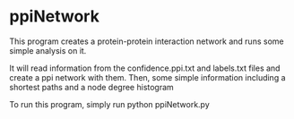 # ppiNetwork
This program creates a protein-protein interaction network and runs some simple analysis on it. 

It will read information from the confidence.ppi.txt and 
labels.txt files and create a ppi network with them. Then, some
simple information including a shortest paths and a node degree histogram

To run this program, simply run
      python ppiNetwork.py
